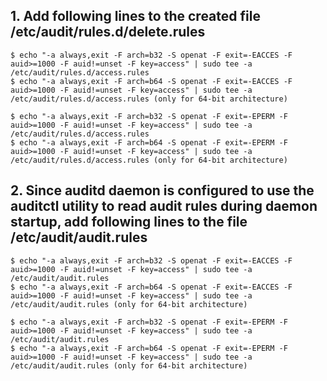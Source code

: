 ## 1. Add following lines to the created file /etc/audit/rules.d/delete.rules
    $ echo "-a always,exit -F arch=b32 -S openat -F exit=-EACCES -F auid>=1000 -F auid!=unset -F key=access" | sudo tee -a /etc/audit/rules.d/access.rules
    $ echo "-a always,exit -F arch=b64 -S openat -F exit=-EACCES -F auid>=1000 -F auid!=unset -F key=access" | sudo tee -a /etc/audit/rules.d/access.rules (only for 64-bit architecture)

    $ echo "-a always,exit -F arch=b32 -S openat -F exit=-EPERM -F auid>=1000 -F auid!=unset -F key=access" | sudo tee -a /etc/audit/rules.d/access.rules
    $ echo "-a always,exit -F arch=b64 -S openat -F exit=-EPERM -F auid>=1000 -F auid!=unset -F key=access" | sudo tee -a /etc/audit/rules.d/access.rules (only for 64-bit architecture)

## 2. Since auditd daemon is configured to use the auditctl utility to read audit rules during daemon startup, add following lines to the file /etc/audit/audit.rules
    $ echo "-a always,exit -F arch=b32 -S openat -F exit=-EACCES -F auid>=1000 -F auid!=unset -F key=access" | sudo tee -a /etc/audit/audit.rules
    $ echo "-a always,exit -F arch=b64 -S openat -F exit=-EACCES -F auid>=1000 -F auid!=unset -F key=access" | sudo tee -a /etc/audit/audit.rules (only for 64-bit architecture)

    $ echo "-a always,exit -F arch=b32 -S openat -F exit=-EPERM -F auid>=1000 -F auid!=unset -F key=access" | sudo tee -a /etc/audit/audit.rules
    $ echo "-a always,exit -F arch=b64 -S openat -F exit=-EPERM -F auid>=1000 -F auid!=unset -F key=access" | sudo tee -a /etc/audit/audit.rules (only for 64-bit architecture)
    
